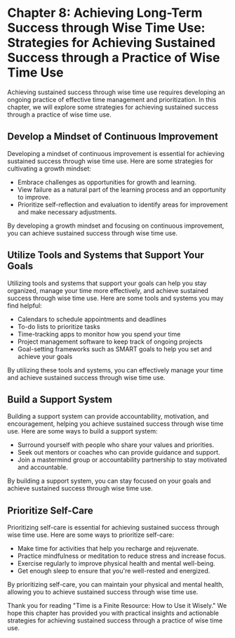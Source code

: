 Chapter 8: Achieving Long-Term Success through Wise Time Use: Strategies for Achieving Sustained Success through a Practice of Wise Time Use
============================================================================================================================================

Achieving sustained success through wise time use requires developing an ongoing practice of effective time management and prioritization. In this chapter, we will explore some strategies for achieving sustained success through a practice of wise time use.

Develop a Mindset of Continuous Improvement
-------------------------------------------

Developing a mindset of continuous improvement is essential for achieving sustained success through wise time use. Here are some strategies for cultivating a growth mindset:

* Embrace challenges as opportunities for growth and learning.
* View failure as a natural part of the learning process and an opportunity to improve.
* Prioritize self-reflection and evaluation to identify areas for improvement and make necessary adjustments.

By developing a growth mindset and focusing on continuous improvement, you can achieve sustained success through wise time use.

Utilize Tools and Systems that Support Your Goals
-------------------------------------------------

Utilizing tools and systems that support your goals can help you stay organized, manage your time more effectively, and achieve sustained success through wise time use. Here are some tools and systems you may find helpful:

* Calendars to schedule appointments and deadlines
* To-do lists to prioritize tasks
* Time-tracking apps to monitor how you spend your time
* Project management software to keep track of ongoing projects
* Goal-setting frameworks such as SMART goals to help you set and achieve your goals

By utilizing these tools and systems, you can effectively manage your time and achieve sustained success through wise time use.

Build a Support System
----------------------

Building a support system can provide accountability, motivation, and encouragement, helping you achieve sustained success through wise time use. Here are some ways to build a support system:

* Surround yourself with people who share your values and priorities.
* Seek out mentors or coaches who can provide guidance and support.
* Join a mastermind group or accountability partnership to stay motivated and accountable.

By building a support system, you can stay focused on your goals and achieve sustained success through wise time use.

Prioritize Self-Care
--------------------

Prioritizing self-care is essential for achieving sustained success through wise time use. Here are some ways to prioritize self-care:

* Make time for activities that help you recharge and rejuvenate.
* Practice mindfulness or meditation to reduce stress and increase focus.
* Exercise regularly to improve physical health and mental well-being.
* Get enough sleep to ensure that you're well-rested and energized.

By prioritizing self-care, you can maintain your physical and mental health, allowing you to achieve sustained success through wise time use.

Thank you for reading "Time is a Finite Resource: How to Use it Wisely." We hope this chapter has provided you with practical insights and actionable strategies for achieving sustained success through a practice of wise time use.
